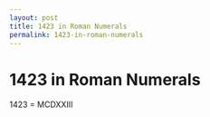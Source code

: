 ```yaml
---
layout: post
title: 1423 in Roman Numerals
permalink: 1423-in-roman-numerals
---
```


# 1423 in Roman Numerals

1423 = MCDXXIII
